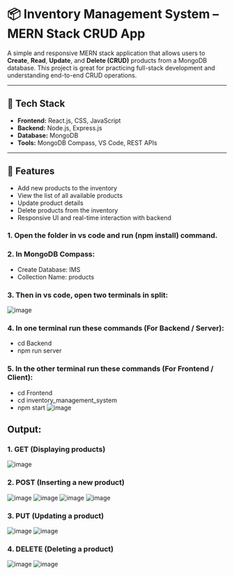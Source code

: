 # 📦 Inventory Management System – MERN Stack CRUD App

A simple and responsive MERN stack application that allows users to **Create**, **Read**, **Update**, and **Delete (CRUD)** products from a MongoDB database. This project is great for practicing full-stack development and understanding end-to-end CRUD operations.

---

## 🔧 Tech Stack

- **Frontend:** React.js, CSS, JavaScript
- **Backend:** Node.js, Express.js
- **Database:** MongoDB
- **Tools:** MongoDB Compass, VS Code, REST APIs

---

## 🚀 Features

- Add new products to the inventory
- View the list of all available products
- Update product details
- Delete products from the inventory
- Responsive UI and real-time interaction with backend

### 1. Open the folder in vs code and run (npm install) command.

### 2. In MongoDB Compass:

- Create Database: IMS
- Collection Name: products

### 3. Then in vs code, open two terminals in split:

![image](https://github.com/ayan101203/Inventory-Management-System-MERN-Stack/assets/99351091/86ed0828-84b8-43b0-89fd-8caa17b88833)

### 4. In one terminal run these commands (For Backend / Server):

- cd Backend
- npm run server

### 5. In the other terminal run these commands (For Frontend / Client):

- cd Frontend
- cd inventory_management_system
- npm start
  ![image](https://github.com/ayan101203/Inventory-Management-System-MERN-Stack/assets/99351091/93fa528b-bc88-49c2-9922-19b317336b7c)

## Output:

### 1. GET (Displaying products)

![image](https://github.com/ayan101203/Inventory-Management-System-MERN-Stack/assets/99351091/09f7d43a-344b-4122-b415-b3736307cf45)

### 2. POST (Inserting a new product)

![image](https://github.com/ayan101203/Inventory-Management-System-MERN-Stack/assets/99351091/d31e9f36-c119-4a04-9cc0-ddc9fe94b159)
![image](https://github.com/ayan101203/Inventory-Management-System-MERN-Stack/assets/99351091/39ec387f-5efc-4c1f-a7eb-a87612acc17a)
![image](https://github.com/ayan101203/Inventory-Management-System-MERN-Stack/assets/99351091/a6b5c6bf-77d7-41ab-9ca0-3a8bfc71954d)
![image](https://github.com/ayan101203/Inventory-Management-System-MERN-Stack/assets/99351091/3d43e877-c2e6-414b-bef9-410caae1668e)

### 3. PUT (Updating a product)

![image](https://github.com/ayan101203/Inventory-Management-System-MERN-Stack/assets/99351091/d35f7ab0-3fda-4b1c-9055-67ca8c7b2ab6)
![image](https://github.com/ayan101203/Inventory-Management-System-MERN-Stack/assets/99351091/7dd107db-6fde-416d-b5c6-2175916f872f)

### 4. DELETE (Deleting a product)

![image](https://github.com/ayan101203/Inventory-Management-System-MERN-Stack/assets/99351091/d846ff43-6abd-4baa-9ed6-df736f2d411e)
![image](https://github.com/ayan101203/Inventory-Management-System-MERN-Stack/assets/99351091/cc6368bd-f391-4d6b-b814-c931d48a0878)
